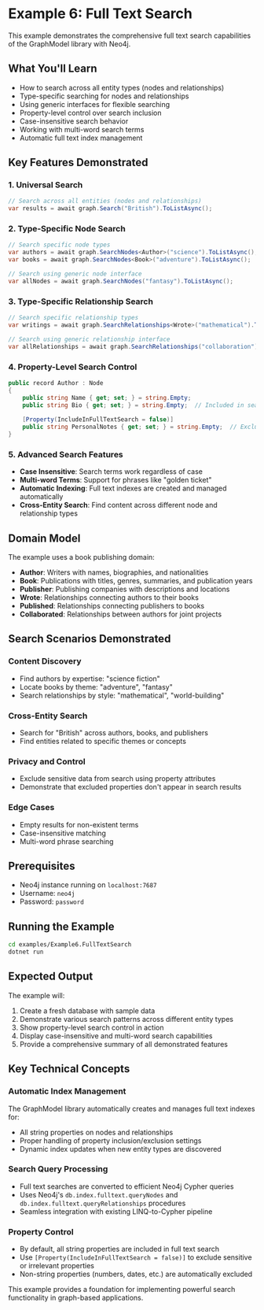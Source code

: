 # Example 6: Full Text Search

This example demonstrates the comprehensive full text search capabilities of the GraphModel library with Neo4j.

## What You'll Learn

- How to search across all entity types (nodes and relationships)
- Type-specific searching for nodes and relationships
- Using generic interfaces for flexible searching
- Property-level control over search inclusion
- Case-insensitive search behavior
- Working with multi-word search terms
- Automatic full text index management

## Key Features Demonstrated

### 1. Universal Search

```csharp
// Search across all entities (nodes and relationships)
var results = await graph.Search("British").ToListAsync();
```

### 2. Type-Specific Node Search

```csharp
// Search specific node types
var authors = await graph.SearchNodes<Author>("science").ToListAsync();
var books = await graph.SearchNodes<Book>("adventure").ToListAsync();

// Search using generic node interface
var allNodes = await graph.SearchNodes("fantasy").ToListAsync();
```

### 3. Type-Specific Relationship Search

```csharp
// Search specific relationship types
var writings = await graph.SearchRelationships<Wrote>("mathematical").ToListAsync();

// Search using generic relationship interface
var allRelationships = await graph.SearchRelationships("collaboration").ToListAsync();
```

### 4. Property-Level Search Control

```csharp
public record Author : Node
{
    public string Name { get; set; } = string.Empty;
    public string Bio { get; set; } = string.Empty;  // Included in search by default
    
    [Property(IncludeInFullTextSearch = false)]
    public string PersonalNotes { get; set; } = string.Empty;  // Excluded from search
}
```

### 5. Advanced Search Features

- **Case Insensitive**: Search terms work regardless of case
- **Multi-word Terms**: Support for phrases like "golden ticket"
- **Automatic Indexing**: Full text indexes are created and managed automatically
- **Cross-Entity Search**: Find content across different node and relationship types

## Domain Model

The example uses a book publishing domain:

- **Author**: Writers with names, biographies, and nationalities
- **Book**: Publications with titles, genres, summaries, and publication years
- **Publisher**: Publishing companies with descriptions and locations
- **Wrote**: Relationships connecting authors to their books
- **Published**: Relationships connecting publishers to books
- **Collaborated**: Relationships between authors for joint projects

## Search Scenarios Demonstrated

### Content Discovery
- Find authors by expertise: "science fiction"
- Locate books by theme: "adventure", "fantasy"
- Search relationships by style: "mathematical", "world-building"

### Cross-Entity Search
- Search for "British" across authors, books, and publishers
- Find entities related to specific themes or concepts

### Privacy and Control
- Exclude sensitive data from search using property attributes
- Demonstrate that excluded properties don't appear in search results

### Edge Cases
- Empty results for non-existent terms
- Case-insensitive matching
- Multi-word phrase searching

## Prerequisites

- Neo4j instance running on `localhost:7687`
- Username: `neo4j`
- Password: `password`

## Running the Example

```bash
cd examples/Example6.FullTextSearch
dotnet run
```

## Expected Output

The example will:

1. Create a fresh database with sample data
2. Demonstrate various search patterns across different entity types
3. Show property-level search control in action
4. Display case-insensitive and multi-word search capabilities
5. Provide a comprehensive summary of all demonstrated features

## Key Technical Concepts

### Automatic Index Management
The GraphModel library automatically creates and manages full text indexes for:
- All string properties on nodes and relationships
- Proper handling of property inclusion/exclusion settings
- Dynamic index updates when new entity types are discovered

### Search Query Processing
- Full text searches are converted to efficient Neo4j Cypher queries
- Uses Neo4j's `db.index.fulltext.queryNodes` and `db.index.fulltext.queryRelationships` procedures
- Seamless integration with existing LINQ-to-Cypher pipeline

### Property Control
- By default, all string properties are included in full text search
- Use `[Property(IncludeInFullTextSearch = false)]` to exclude sensitive or irrelevant properties
- Non-string properties (numbers, dates, etc.) are automatically excluded

This example provides a foundation for implementing powerful search functionality in graph-based applications.